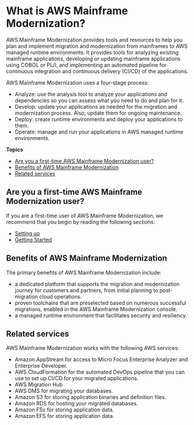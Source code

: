 # What is AWS Mainframe Modernization?<a name="what-is-m2"></a>

AWS Mainframe Modernization provides tools and resources to help you plan and implement migration and modernization from mainframes to AWS managed runtime environments\. It provides tools for analyzing existing mainframe applications, developing or updating mainframe applications using COBOL or PL/I, and implementing an automated pipeline for continuous integration and continuous delivery \(CI/CD\) of the applications\.

AWS Mainframe Modernization uses a four\-stage process:
+ Analyze: use the analysis tool to analyze your applications and dependencies so you can assess what you need to do and plan for it\.
+ Develop: update your applications as needed for the migration and modernization process\. Also, update them for ongoing maintenance\.
+ Deploy: create runtime environments and deploy your applications to them\.
+ Operate: manage and run your applications in AWS managed runtime environments\.

**Topics**
+ [Are you a first\-time AWS Mainframe Modernization user?](#first-time-user)
+ [Benefits of AWS Mainframe Modernization](#servicename-feature-overview)
+ [Related services](#related-services)

## Are you a first\-time AWS Mainframe Modernization user?<a name="first-time-user"></a>

If you are a first\-time user of AWS Mainframe Modernization, we recommend that you begin by reading the following sections:
+ [Setting up](setting-up.md)
+ [Getting Started](getting-started.md)

## Benefits of AWS Mainframe Modernization<a name="servicename-feature-overview"></a>

The primary benefits of AWS Mainframe Modernization include:
+ a dedicated platform that supports the migration and modernization journey for customers and partners, from initial planning to post\-migration cloud operations\.
+ proven toolchains that are preselected based on numerous successful migrations, enabled in the AWS Mainframe Modernization console\.
+ a managed runtime environment that facilitates security and resiliency\.

## Related services<a name="related-services"></a>

AWS Mainframe Modernization works with the following AWS services:
+ Amazon AppStream for access to Micro Focus Enterprise Analyzer and Enterprise Developer\.
+ AWS CloudFormation for the automated DevOps pipeline that you can use to set up CI/CD for your migrated applications\.
+ AWS Migration Hub
+ AWS DMS for migrating your databases\.
+ Amazon S3 for storing application binaries and definition files\.
+ Amazon RDS for hosting your migrated databases\.
+ Amazon FSx for storing application data\.
+ Amazon EFS for storing application data\.